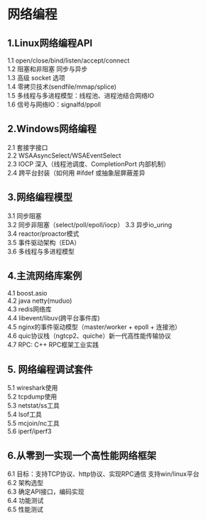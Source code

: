 # 网络编程

## 1.Linux网络编程API

1.1 open/close/bind/listen/accept/connect  
1.2 阻塞和非阻塞 同步与异步  
1.3 高级 socket 选项  
1.4 零拷贝技术(sendfile/mmap/splice)  
1.5 多线程与多进程模型：线程池、进程池结合网络IO  
1.6 信号与网络IO：signalfd/ppoll  

## 2.Windows网络编程

2.1 套接字接口  
2.2 WSAAsyncSelect/WSAEventSelect  
2.3 IOCP 深入（线程池调度、CompletionPort 内部机制）  
2.4 跨平台封装（如何用 #ifdef 或抽象层屏蔽差异  

## 3.网络编程模型

3.1 同步阻塞  
3.2 同步非阻塞（select/poll/epoll/iocp） 
3.3 异步io_uring  
3.4 reactor/proactor模式  
3.5 事件驱动架构（EDA）  
3.6 多线程与多进程模型  


## 4.主流网络库案例

4.1 boost.asio  
4.2 java netty(muduo)  
4.3 redis网络库  
4.4 libevent/libuv(跨平台事件库)  
4.5 nginx的事件驱动模型（master/worker + epoll + 连接池）  
4.6 quic协议栈（ngtcp2、quiche）新一代高性能传输协议  
4.7 RPC: C++ RPC框架工业实践  

## 5. 网络编程调试套件

5.1 wireshark使用  
5.2 tcpdump使用  
5.3 netstat/ss工具  
5.4 lsof工具  
5.5 mcjoin/nc工具  
5.6 iperf/iperf3  

## 6.从零到一实现一个高性能网络框架

6.1 目标：支持TCP协议、http协议、实现RPC通信 支持win/linux平台  
6.2 架构选型  
6.3 确定API接口，编码实现  
6.4 功能测试  
6.5 性能测试  